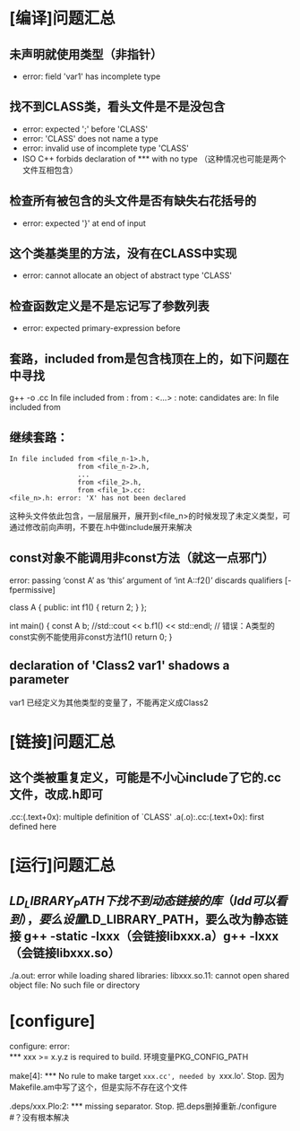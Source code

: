 # [编译]问题汇总

## 未声明就使用类型（非指针）
- error: field 'var1' has incomplete type

## 找不到CLASS类，看头文件是不是没包含

- error: expected ';' before 'CLASS'
- error: 'CLASS' does not name a type
- error: invalid use of incomplete type 'CLASS'
- ISO C++ forbids declaration of *** with no type （这种情况也可能是两个文件互相包含）

##  检查所有被包含的头文件是否有缺失右花括号的
- error: expected '}' at end of input

## 这个类基类里的方法，没有在CLASS中实现
- error: cannot allocate an object of abstract type 'CLASS'

## 检查函数定义是不是忘记写了参数列表
- error: expected primary-expression before


## 套路，included from是包含栈顶在上的，如下问题在<file3>中寻找
g++ -o <xx>.cc
In file included from <file1>:<line1>
				 from <file2>:<line2>
<...>
<file>: note: candidates are:
In file included from <file3>


## 继续套路：
```
In file included from <file_n-1>.h,
                 from <file_n-2>.h,
                 ...
                 from <file_2>.h,
                 from <file_1>.cc:
<file_n>.h: error: 'X' has not been declared
```
这种头文件依此包含，一层层展开，展开到<file_n>的时候发现了未定义类型，可通过修改前向声明，不要在.h中做include展开来解决

## const对象不能调用非const方法（就这一点邪门）
error: passing ‘const A’ as ‘this’ argument of ‘int A::f2()’ discards qualifiers [-fpermissive]

class A
{
public:
    int f1()
    {
        return 2;
    }
};

int main()
{
    const A b;
    //std::cout << b.f1() << std::endl; // 错误：A类型的const实例不能使用非const方法f1()
    return 0;
}
## declaration of 'Class2 var1' shadows a parameter
var1 已经定义为其他类型的变量了，不能再定义成Class2


# [链接]问题汇总

## 这个类被重复定义，可能是不小心include了它的.cc文件，改成.h即可
.cc:(.text+0x): multiple definition of `CLASS'
.a(.o):.cc:(.text+0x): first defined here


# [运行]问题汇总
## $LD_LIBRARY_PATH下找不到动态链接的库（ldd可以看到），要么设置$LD_LIBRARY_PATH，要么改为静态链接 g++ -static -lxxx（会链接libxxx.a）g++ -lxxx（会链接libxxx.so）
./a.out: error while loading shared libraries: libxxx.so.11: cannot open shared object file: No such file or directory

# [configure]
configure: error:  
      *** xxx >= x.y.z is required to build.
环境变量PKG_CONFIG_PATH


make[4]: *** No rule to make target `xxx.cc', needed by `xxx.lo'.  Stop.
因为Makefile.am中写了这个，但是实际不存在这个文件


.deps/xxx.Plo:2: *** missing separator.  Stop.
把.deps删掉重新./configure #？没有根本解决